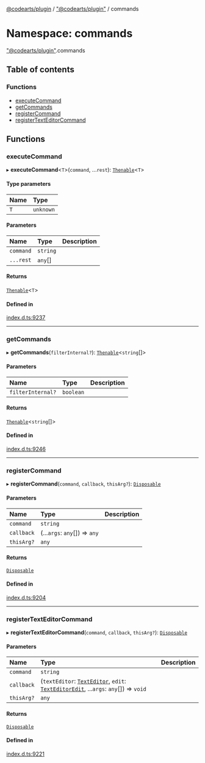 [@codearts/plugin](../README.md) / ["@codearts/plugin"](_codearts_plugin_.md) / commands

# Namespace: commands

["@codearts/plugin"](_codearts_plugin_.md).commands

## Table of contents

### Functions

- [executeCommand](codearts_plugin_.commands.md#executecommand)
- [getCommands](codearts_plugin_.commands.md#getcommands)
- [registerCommand](codearts_plugin_.commands.md#registercommand)
- [registerTextEditorCommand](codearts_plugin_.commands.md#registertexteditorcommand)

## Functions

### executeCommand

▸ **executeCommand**<`T`\>(`command`, ...`rest`): [`Thenable`](../interfaces/Thenable.md)<`T`\>

#### Type parameters

| Name | Type |
| :------ | :------ |
| `T` | `unknown` |

#### Parameters

| Name | Type | Description |
| :------ | :------ | :------ |
| `command` | `string` |  |
| `...rest` | `any`[] |  |

#### Returns

[`Thenable`](../interfaces/Thenable.md)<`T`\>

#### Defined in

[index.d.ts:9237](https://github.com/huaweicloud/cloudide-plugin-api/blob/203b986/index.d.ts#L9237)

___

### getCommands

▸ **getCommands**(`filterInternal?`): [`Thenable`](../interfaces/Thenable.md)<`string`[]\>

#### Parameters

| Name | Type | Description |
| :------ | :------ | :------ |
| `filterInternal?` | `boolean` |  |

#### Returns

[`Thenable`](../interfaces/Thenable.md)<`string`[]\>

#### Defined in

[index.d.ts:9246](https://github.com/huaweicloud/cloudide-plugin-api/blob/203b986/index.d.ts#L9246)

___

### registerCommand

▸ **registerCommand**(`command`, `callback`, `thisArg?`): [`Disposable`](../classes/codearts_plugin_.Disposable.md)

#### Parameters

| Name | Type | Description |
| :------ | :------ | :------ |
| `command` | `string` |  |
| `callback` | (...`args`: `any`[]) => `any` |  |
| `thisArg?` | `any` |  |

#### Returns

[`Disposable`](../classes/codearts_plugin_.Disposable.md)

#### Defined in

[index.d.ts:9204](https://github.com/huaweicloud/cloudide-plugin-api/blob/203b986/index.d.ts#L9204)

___

### registerTextEditorCommand

▸ **registerTextEditorCommand**(`command`, `callback`, `thisArg?`): [`Disposable`](../classes/codearts_plugin_.Disposable.md)

#### Parameters

| Name | Type | Description |
| :------ | :------ | :------ |
| `command` | `string` |  |
| `callback` | (`textEditor`: [`TextEditor`](../interfaces/codearts_plugin_.TextEditor.md), `edit`: [`TextEditorEdit`](../interfaces/codearts_plugin_.TextEditorEdit.md), ...`args`: `any`[]) => `void` |  |
| `thisArg?` | `any` |  |

#### Returns

[`Disposable`](../classes/codearts_plugin_.Disposable.md)

#### Defined in

[index.d.ts:9221](https://github.com/huaweicloud/cloudide-plugin-api/blob/203b986/index.d.ts#L9221)
